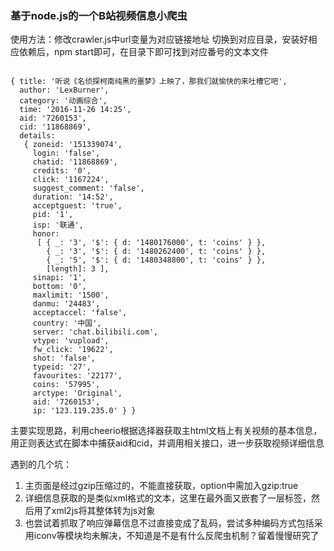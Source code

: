 <h3>基于node.js的一个B站视频信息小爬虫</h3>
<p>使用方法：修改crawler.js中url变量为对应链接地址  切换到对应目录，安装好相应依赖后，npm start即可，在目录下即可找到对应番号的文本文件</p>
<code>
{ title: '听说《名侦探柯南纯黑的噩梦》上映了，那我们就愉快的来吐槽它吧',
  author: 'LexBurner',
  category: '动画综合',
  time: '2016-11-26 14:25',
  aid: '7260153',
  cid: '11868869',
  details: 
   { zoneid: '151339074',
     login: 'false',
     chatid: '11868869',
     credits: '0',
     click: '1167224',
     suggest_comment: 'false',
     duration: '14:52',
     acceptguest: 'true',
     pid: '1',
     isp: '联通',
     honor: 
      [ { _: '3', '$': { d: '1480176000', t: 'coins' } },
        { _: '3', '$': { d: '1480262400', t: 'coins' } },
        { _: '5', '$': { d: '1480348800', t: 'coins' } },
        [length]: 3 ],
     sinapi: '1',
     bottom: '0',
     maxlimit: '1500',
     danmu: '24483',
     acceptaccel: 'false',
     country: '中国',
     server: 'chat.bilibili.com',
     vtype: 'vupload',
     fw_click: '19622',
     shot: 'false',
     typeid: '27',
     favourites: '22177',
     coins: '57995',
     arctype: 'Original',
     aid: '7260153',
     ip: '123.119.235.0' } }</code>
<p>主要实现思路，利用cheerio根据选择器获取主html文档上有关视频的基本信息，用正则表达式在脚本中捕获aid和cid，并调用相关接口，进一步获取视频详细信息</p>

遇到的几个坑：
<ol>
<li>主页面是经过gzip压缩过的，不能直接获取，option中需加入gzip:true</li>
<li>详细信息获取的是类似xml格式的文本，这里在最外面又嵌套了一层标签，然后用了xml2js将其整体转为js对象</li>
<li>也尝试着抓取了响应弹幕信息不过直接变成了乱码，尝试多种编码方式包括采用iconv等模块均未解决，不知道是不是有什么反爬虫机制？留着慢慢研究了</li>
</ol>
